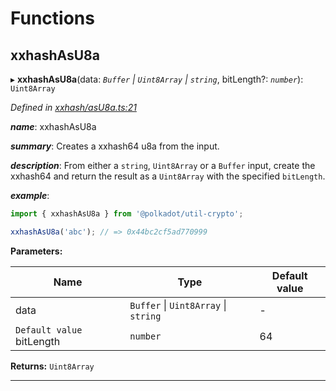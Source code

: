 

# Functions

<a id="xxhashasu8a"></a>

##  xxhashAsU8a

▸ **xxhashAsU8a**(data: *`Buffer` \| `Uint8Array` \| `string`*, bitLength?: *`number`*): `Uint8Array`

*Defined in [xxhash/asU8a.ts:21](https://github.com/polkadot-js/common/blob/5240dbc/packages/util-crypto/src/xxhash/asU8a.ts#L21)*

*__name__*: xxhashAsU8a

*__summary__*: Creates a xxhash64 u8a from the input.

*__description__*: From either a `string`, `Uint8Array` or a `Buffer` input, create the xxhash64 and return the result as a `Uint8Array` with the specified `bitLength`.

*__example__*:   

```javascript
import { xxhashAsU8a } from '@polkadot/util-crypto';

xxhashAsU8a('abc'); // => 0x44bc2cf5ad770999
```

**Parameters:**

| Name | Type | Default value |
| ------ | ------ | ------ |
| data | `Buffer` \| `Uint8Array` \| `string` | - |
| `Default value` bitLength | `number` | 64 |

**Returns:** `Uint8Array`

___

